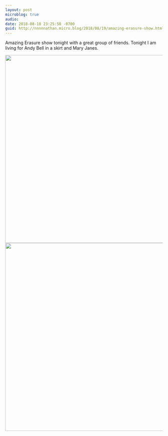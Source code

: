 ```yaml
---
layout: post
microblog: true
audio: 
date: 2018-08-18 23:25:50 -0700
guid: http://nnnnnathan.micro.blog/2018/08/19/amazing-erasure-show.html
---
```

Amazing Erasure show tonight with a great group of friends. Tonight I am living for Andy Bell in a skirt and Mary Janes.

<img src="http://status.yergler.net/uploads/2018/189537ecda.jpg" width="600" height="600" /><img src="http://status.yergler.net/uploads/2018/6aec4a5e85.jpg" width="600" height="600" />
